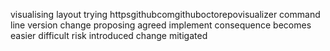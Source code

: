 visualising layout trying httpsgithubcomgithuboctorepovisualizer command line version change proposing agreed implement consequence becomes easier difficult risk introduced change mitigated